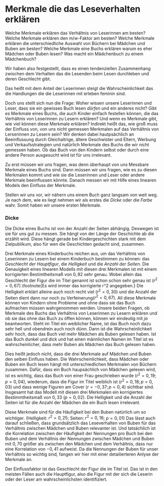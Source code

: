 Merkmale die das Leseverhalten erklären
=======================================

Welche Merkmale erklären das Verhältnis von Leserinnen am besten?
Welche Merkmale erklären den m/w-Faktor am besten?
Welche Merkmale erklären die unterschiedliche Auswahl von Büchern bei Mädchen und Buben am besten?
Welche Merkmale eine Buchs erklären warum es eher Mädchen oder Buben lesen?
Was macht ein Mädchenbuch zu einem Mädchenbuch?



Wir haben also festgestellt, dass es einen tendenziellen Zusammenhang zwischen dem Verhalten das die Lesenden beim Lesen durchleben und deren Geschlecht gibt.

Das heißt mit dem Anteil der Leserinnen steigt die Wahrscheinlichkeit das die Handlungen die die Leserinnen mit erleben feminin sind.

Doch uns stellt sich nun die Frage: Woher wissen unsere Leserinnen und Leser, dass sie ein gewisses Buch lesen *dürfen* und ein anderes nicht? Gibt es Merkmale eines Buchs, die auch Kinder einfach festellen können, die das Verhältnis von Leserinnen zu Lesern erklären?
Und wenn es Merkmale gibt, wie viel können diese Merkmale erklären?
Indirekt heißt das, wie groß muss der Einfluss von, von uns nicht gemessen Merkmalen auf das Verhältnis von Lerserinnen zu Lesern sein?
Wir denken dabei hautpsächlich an Beeinflussung durch Gleichaltrige, ältere Geschwister und Eltern, Werbung und Verkaufsstrategien und natürlich Merkmale des Buchs die wir nicht gemessen haben.
Ob das Buch von den Kindern selbst oder durch eine andere Person ausgesucht wird ist für uns irrelevant.

Zu erst müssen wir uns fragen, was denn überhaupt von uns Messbare Merkmale eines Buchs sind. Dann müssen wir uns fragen, wie es zu diesen Merkmalen kommt und wie sie die Leserinnen und Leser oder andere Merkmale beeinflussen könnte.
Danach messen wir mit Hilfe eines linearen Models den Einfluss der Merkmale.

Stellen wir uns vor, wir nähern uns einem Buch ganz langsam von weit weg. Je nach dem, wie es liegt nehmen wir als erstes die *Dicke* oder die *Farbe* wahr.
Somit haben wir unsere ersten Merkmale.

### Dicke

Die Dicke eines Buchs ist von der Anzahl der Seiten abhängig.
Deswegen ist sie für uns gut zu messen.
Sie hängt von der Länge der Geschichte ab die erzählt wird.
Diese hängt gerade bei Kindergeschichten stark mit dem Zielpublikum, also für wen die Geschichten gedacht sind, zusammen.





Drei Merkmale eines Kinderbuchs reichen aus, um das Verhältnis von Leserinnen zu Lesern bei einem Kinderbuch bestimmen zu können: das *Geschlecht der Hauptfigur*, die *Helligkeit* und die *Anzahl der Seiten*.
Die Genauigkeit eines linearen Modells mit diesen drei Merkmalen ist mit einem korrigierten Bestimtheitsmaß von $0{,}82$ sehr genau.
Wobei allein das Geschlecht der Figur die im Titel genannt ist schon schon sehr genau ist ($r^2=0{,}67$).\footnote{Es wird immer das korrigierte r^2 angegeben.}
Die Helligkeit erklärt alleine auch noch recht viel  ($r^2=0{,}30$) und die Anzahl der Seiten dient dann nur noch zu Verfeinerung($r^2=0{,}67$).
All diese Merkmale können von Kindern ohne Probleme und ohne dass sie das Buch aufmachen müssen wahrgenommen werden.
Unsere beiden Fragen, ob Merkmale des Buchs das Verhältnis von Leserinnen zu Lesern erklären und ob sie das ohne das Buch zu öffen können, können wir eindeutig mit *ja* beantworten.
Steht im Titel ein weiblicher Name, ist das Buch noch dazu sehr hell und obendrein auch noch dünn.
Dann ist die Wahrscheinlichkeit sehr hoch, dass das Buch viel mehr Mädchen als Buben gelesen haben.
Ist das Buch dunkel und dick und hat einen männlichen Namen im Titel ist es wahrscheinlicher, dass mehr Buben als Mädchen das Buch gelesen haben.

Dies heißt jedoch nicht, dass die drei Merkmale auf Mädchen und Buben den selben Einfluss haben.
Die Wahrscheinlichkeit, dass Mädchen oder Buben ein Buch lesen hängt mit unterschiedlichen Merkmalen von Büchern zusammen.
Dafür, dass ein Buch haupsächlich von Mädchen gelesen wird, ist es wichtig, dass das Buch von einer Frau geschrieben wurde ($r^2=0{,}19; p=0{,}04$), wiederum, dass die Figur im Titel weiblich ist ($r^2=0{,}18; p=0{,}03$) und dass wenige Figuren am Cover ($r=-0{,}37; p=0{,}4$) sichtbar sind.
Insgesamt hat das Modell mit diesen drei Merkmalen ein korrigiertes Bestimmtheitsmaß von $0{,}33$ ($p=0{,}02$).
Die Helligkeit und die Anzahl der Seiten ist für die Anzahl der Mädchen die ein Buch lesen irrelevant.

Diese Merkmale sind für die Häufigkeit bei den Buben natürlich um so wichtiger. (Helligkeit: $r^2=0{,}25$; Seiten: $r^2=0{,}16$; $p=0{,}01$)
Das lässt auch darauf schließen, dass grundsätzlich das Leseverhalten von Buben für das Verhältnis zwischen Mädchen und Buben relevanter ist.
Und tatsächlich ist die Korrelation zwischen der Häufigkeit der Nennungen pro Buch bei den Buben und dem Verhältnis der Nennungen zwischen Mädchen und Buben mit $0{,}70$ größer als zwischen den Mädchen und dem Verhältnis, dass nur eine Korrelation von $-0{,}41$ aufweist.
Da die Nennungen der Buben für unser Verhältnis so wichtig sind, fangen wir hier mit einer detailierteren Anlyse der Merkmale an.

Der Einflussfaktor ist das Geschlecht der Figur die im Titel ist. Das ist in den meisten Fällen auch die Hauptfigur, also die Figur mit der sich die Leserin oder der Leser am wahrscheinlichsten identifiziert.
 


